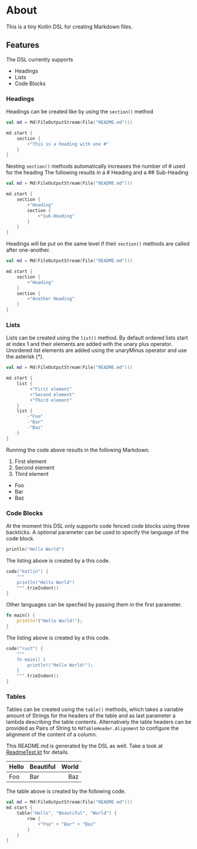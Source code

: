 # About

This is a tiny Kotlin DSL for creating Markdown files.

## Features

The DSL currently supports

- Headings
- Lists
- Code Blocks
### Headings

Headings can be created like by using the `section()` method

```kotlin
val md = Md(FileOutputStream(File("README.md")))

md.start {
    section {
        +"This is a heading with one #"
    }
}
```
Nesting `section()` methods automatically increases the number of # used for the heading
The following results in a # Heading and a ## Sub-Heading

```kotlin
val md = Md(FileOutputStream(File("README.md")))

md.start {
    section {
        +"Heading"
        section {
            +"Sub-Heading"
        }
    }
}
```
Headings will be put on the same level if their `section()` methods are called after one-another.

```kotlin
val md = Md(FileOutputStream(File("README.md")))

md.start {
    section {
        +"Heading"
    }
    section {
        +"Another Heading"
    }
}
```
### Lists

Lists can be created using the `list()` method. By default ordered lists start at
index 1 and their elements are added with the unary plus operator.
Unordered list elements are added using the unaryMinus operator and use the asterisk (*).

```kotlin
val md = Md(FileOutputStream(File("README.md")))

md.start {
    list {
         +"First element"
         +"Second element"
         +"Third element"
    }
    list {
        -"Foo"
        -"Bar"
        -"Baz"
    }
}
```
Running the code above results in the following Markdown.

1. First element
2. Second element
3. Third element
- Foo
- Bar
- Baz
### Code Blocks

At the moment this DSL only supports code fenced code blocks using three
backticks. A optional parameter can be used to specify the language of the code block.

```kotlin
println("Hello World")
```
The listing above is created by a this code.

```kotlin
code("kotlin") {
    """
    println("Hello World")
    """.trimIndent()
}
```
Other languages can be specfied by passing them in the first parameter.

```rust
fn main() {
    println!("Hello World!");
}
```
The listing above is created by a this code.

```kotlin
code("rust") {
    """
    fn main() {
        println!("Hello World!");
    }
    """.trimIndent()
}
```
### Tables

Tables can be created using the `table()` methods, which takes a variable amount of Strings for the headers of the table and as last parameter a lambda describing the table contents. Alternatively the table headers can be provided as Pairs of String to `MdTableHeader.Alignment` to configure the alignment of the content of a column.

This README.md is generated by the DSL as well. Take a look at
[ReadmeTest.kt](https://github.com/paulschuberth/mdgen/blob/main/src/test/kotlin/de/pschuberth/mdgen/ReadmeTest.kt) for details.

| Hello | Beautiful | World |
| :--- | --- | ---: |
| Foo | Bar | Baz |

The table above is created by the following code.

```kotlin
val md = Md(FileOutputStream(File("README.md")))
md.start {
    table("Hello", "Beautiful", "World") {
        row {
            +"Foo" + "Bar" + "Baz"
        }
    }
}
```
